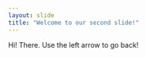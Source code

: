 ```yaml
---
layout: slide
title: "Welcome to our second slide!"
---
```

Hi! There.
Use the left arrow to go back!
